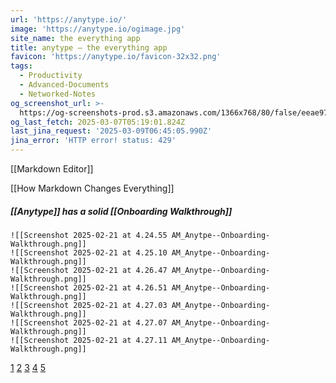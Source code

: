 ```yaml
---
url: 'https://anytype.io/'
image: 'https://anytype.io/ogimage.jpg'
site_name: the everything app
title: anytype — the everything app
favicon: 'https://anytype.io/favicon-32x32.png'
tags:
  - Productivity
  - Advanced-Documents
  - Networked-Notes
og_screenshot_url: >-
  https://og-screenshots-prod.s3.amazonaws.com/1366x768/80/false/eeae976a313a1447e01097dfadf63704853d6fc24ec3a2d3ef5aedebf5c94df1.jpeg
og_last_fetch: 2025-03-07T05:19:01.824Z
last_jina_request: '2025-03-09T06:45:05.990Z'
jina_error: 'HTTP error! status: 429'
---
```



[[Markdown Editor]]

[[How Markdown Changes Everything]]
##### [[Anytype]] has a solid [[Onboarding Walkthrough]]
``` litegal
![[Screenshot 2025-02-21 at 4.24.55 AM_Anytpe--Onboarding-Walkthrough.png]]
![[Screenshot 2025-02-21 at 4.25.10 AM_Anytpe--Onboarding-Walkthrough.png]]
![[Screenshot 2025-02-21 at 4.26.47 AM_Anytpe--Onboarding-Walkthrough.png]]
![[Screenshot 2025-02-21 at 4.26.51 AM_Anytpe--Onboarding-Walkthrough.png]]
![[Screenshot 2025-02-21 at 4.27.03 AM_Anytpe--Onboarding-Walkthrough.png]]
![[Screenshot 2025-02-21 at 4.27.07 AM_Anytpe--Onboarding-Walkthrough.png]]
![[Screenshot 2025-02-21 at 4.27.11 AM_Anytpe--Onboarding-Walkthrough.png]]

```

<div class="slider-carousel">
	<div class="slider">
		<a href="#slide-1">1</a>
		<a href="#slide-2">2</a>
		<a href="#slide-3">3</a>
		<a href="#slide-4">4</a>
		<a href="#slide-5">5</a>
	<div class="slides">
		<div id="slide-1">
			<div src="../Screenshot 2025-02-21 at 4.24.55 AM_Anytpe--Onboarding-Walkthrough.png" class="internal-embed"></div>
		</div>
		<div id="slide-2">
			<div src="../Screenshot 2025-02-21 at 4.25.10 AM_Anytpe--Onboarding-Walkthrough.png" class="internal-embed"></div>
		</div>
		<div id="slide-3">
			<div src="../Visuals/Screenshot 2025-02-21 at 4.26.47 AM_Anytpe--Onboarding-Walkthrough.png" class="internal-embed"></div>
		</div>
		<div id="slide-4">
			<div src="Visuals/Screenshot 2025-02-21 at 4.26.51 AM_Anytpe--Onboarding-Walkthrough.png" class="internal-embed"></div>
		</div>
		<div id="slide-5">
			<div src="Visuals/Screenshot 2025-02-21 at 4.27.03 AM_Anytpe--Onboarding-Walkthrough.png" class="internal-embed"></div>
		</div>
	</div>
	</div>
</div>
